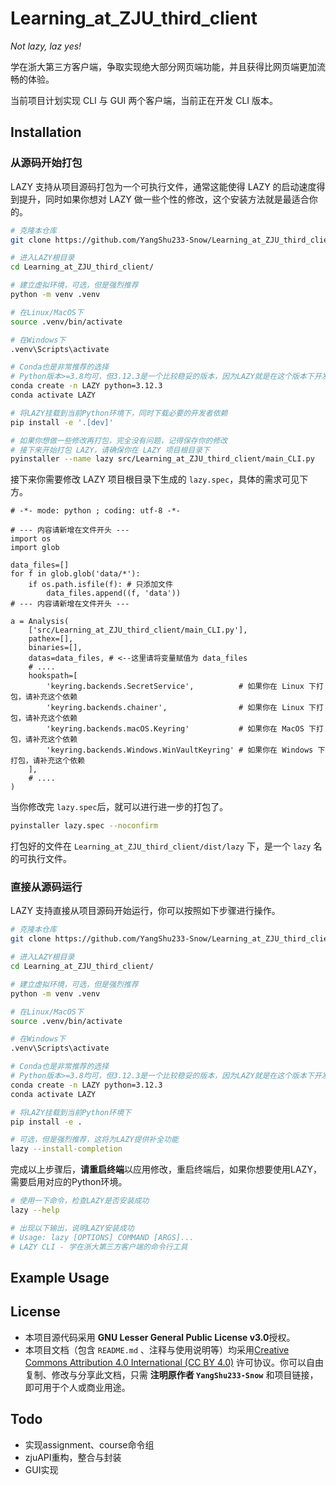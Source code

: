 # Learning_at_ZJU_third_client

*Not lazy, laz yes!*

学在浙大第三方客户端，争取实现绝大部分网页端功能，并且获得比网页端更加流畅的体验。

当前项目计划实现 CLI 与 GUI 两个客户端，当前正在开发 CLI 版本。

## Installation

### 从源码开始打包

LAZY 支持从项目源码打包为一个可执行文件，通常这能使得 LAZY 的启动速度得到提升，同时如果你想对 LAZY 做一些个性的修改，这个安装方法就是最适合你的。

```bash
# 克隆本仓库
git clone https://github.com/YangShu233-Snow/Learning_at_ZJU_third_client

# 进入LAZY根目录
cd Learning_at_ZJU_third_client/

# 建立虚拟环境，可选，但是强烈推荐
python -m venv .venv

# 在Linux/MacOS下
source .venv/bin/activate

# 在Windows下
.venv\Scripts\activate

# Conda也是非常推荐的选择
# Python版本>=3.8均可，但3.12.3是一个比较稳妥的版本，因为LAZY就是在这个版本下开发的
conda create -n LAZY python=3.12.3
conda activate LAZY

# 将LAZY挂载到当前Python环境下，同时下载必要的开发者依赖
pip install -e '.[dev]'

# 如果你想做一些修改再打包，完全没有问题，记得保存你的修改
# 接下来开始打包 LAZY，请确保你在 LAZY 项目根目录下
pyinstaller --name lazy src/Learning_at_ZJU_third_client/main_CLI.py
```

接下来你需要修改 LAZY 项目根目录下生成的 `lazy.spec`，具体的需求可见下方。

```
# -*- mode: python ; coding: utf-8 -*-

# --- 内容请新增在文件开头 ---
import os
import glob

data_files=[]
for f in glob.glob('data/*'):
    if os.path.isfile(f): # 只添加文件
        data_files.append((f, 'data'))
# --- 内容请新增在文件开头 ---

a = Analysis(
    ['src/Learning_at_ZJU_third_client/main_CLI.py'],
    pathex=[],
    binaries=[],
    datas=data_files, # <--这里请将变量赋值为 data_files
    # ....
    hookspath=[
        'keyring.backends.SecretService',          # 如果你在 Linux 下打包，请补充这个依赖
        'keyring.backends.chainer',                # 如果你在 Linux 下打包，请补充这个依赖
        'keyring.backends.macOS.Keyring'           # 如果你在 MacOS 下打包，请补充这个依赖
        'keyring.backends.Windows.WinVaultKeyring' # 如果你在 Windows 下打包，请补充这个依赖
    ],
    # ....
)
```

当你修改完 `lazy.spec`后，就可以进行进一步的打包了。

```bash
pyinstaller lazy.spec --noconfirm
```

打包好的文件在 `Learning_at_ZJU_third_client/dist/lazy` 下，是一个 `lazy` 名的可执行文件。

### 直接从源码运行

LAZY 支持直接从项目源码开始运行，你可以按照如下步骤进行操作。

```bash
# 克隆本仓库
git clone https://github.com/YangShu233-Snow/Learning_at_ZJU_third_client

# 进入LAZY根目录
cd Learning_at_ZJU_third_client/

# 建立虚拟环境，可选，但是强烈推荐
python -m venv .venv

# 在Linux/MacOS下
source .venv/bin/activate

# 在Windows下
.venv\Scripts\activate

# Conda也是非常推荐的选择
# Python版本>=3.8均可，但3.12.3是一个比较稳妥的版本，因为LAZY就是在这个版本下开发的
conda create -n LAZY python=3.12.3
conda activate LAZY

# 将LAZY挂载到当前Python环境下
pip install -e .

# 可选，但是强烈推荐，这将为LAZY提供补全功能
lazy --install-completion
```

完成以上步骤后，**请重启终端**以应用修改，重启终端后，如果你想要使用LAZY，需要启用对应的Python环境。

```bash
# 使用一下命令，检查LAZY是否安装成功
lazy --help

# 出现以下输出，说明LAZY安装成功
# Usage: lazy [OPTIONS] COMMAND [ARGS]...
# LAZY CLI - 学在浙大第三方客户端的命令行工具
```

## Example Usage

## License

- 本项目源代码采用 **GNU Lesser General Public License v3.0**授权。
- 本项目文档（包含 `README.md` 、注释与使用说明等）均采用[Creative Commons Attribution 4.0 International (CC BY 4.0)](https://creativecommons.org/licenses/by/4.0/) 许可协议。你可以自由复制、修改与分享此文档，只需 **注明原作者 `YangShu233-Snow`** 和项目链接，即可用于个人或商业用途。

## Todo

- 实现assignment、course命令组
- zjuAPI重构，整合与封装
- GUI实现